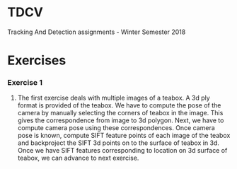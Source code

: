 # TDCV
Tracking And Detection assignments - Winter Semester 2018

# Exercises

### Exercise 1
1. The first exercise deals with multiple images of a teabox. A 3d ply format is provided of the teabox. We have to compute 
the pose of the camera by manually selecting the corners of teabox in the image. This gives the correspondence from image to 
3d polygon. Next, we have to compute camera pose using these correspondences. Once camera pose is known, compute SIFT feature
points of each image of the teabox and backproject the SIFT 3d points on to the surface of teabox in 3d. Once we have SIFT 
features corresponding to location on 3d surface of teabox, we can advance to next exercise.  
